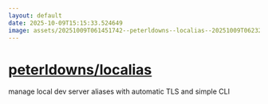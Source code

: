```yaml
---
layout: default
date: 2025-10-09T15:15:33.524649
image: assets/20251009T061451742--peterldowns--localias--20251009T062320022--cropped.png
---
```


# [peterldowns/localias](https://github.com/peterldowns/localias)

manage local dev server aliases with automatic TLS and simple CLI
